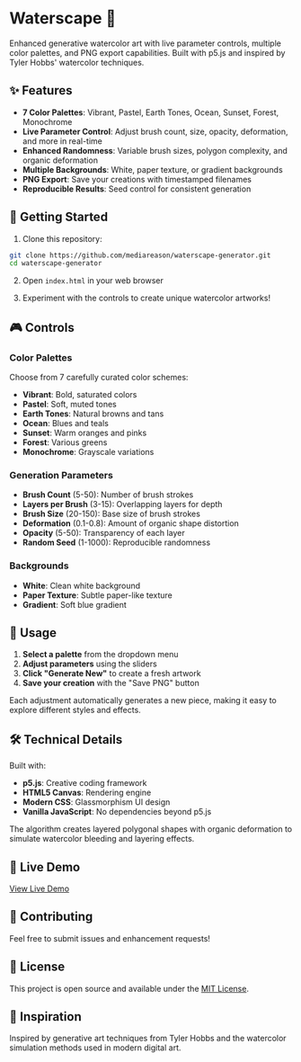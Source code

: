 # Waterscape 🎨

Enhanced generative watercolor art with live parameter controls, multiple color palettes, and PNG export capabilities. Built with p5.js and inspired by Tyler Hobbs' watercolor techniques.

## ✨ Features

- **7 Color Palettes**: Vibrant, Pastel, Earth Tones, Ocean, Sunset, Forest, Monochrome
- **Live Parameter Control**: Adjust brush count, size, opacity, deformation, and more in real-time
- **Enhanced Randomness**: Variable brush sizes, polygon complexity, and organic deformation
- **Multiple Backgrounds**: White, paper texture, or gradient backgrounds
- **PNG Export**: Save your creations with timestamped filenames
- **Reproducible Results**: Seed control for consistent generation

## 🚀 Getting Started

1. Clone this repository:
```bash
git clone https://github.com/mediareason/waterscape-generator.git
cd waterscape-generator
```

2. Open `index.html` in your web browser

3. Experiment with the controls to create unique watercolor artworks!

## 🎮 Controls

### Color Palettes
Choose from 7 carefully curated color schemes:
- **Vibrant**: Bold, saturated colors
- **Pastel**: Soft, muted tones
- **Earth Tones**: Natural browns and tans
- **Ocean**: Blues and teals
- **Sunset**: Warm oranges and pinks
- **Forest**: Various greens
- **Monochrome**: Grayscale variations

### Generation Parameters
- **Brush Count** (5-50): Number of brush strokes
- **Layers per Brush** (3-15): Overlapping layers for depth
- **Brush Size** (20-150): Base size of brush strokes
- **Deformation** (0.1-0.8): Amount of organic shape distortion
- **Opacity** (5-50): Transparency of each layer
- **Random Seed** (1-1000): Reproducible randomness

### Backgrounds
- **White**: Clean white background
- **Paper Texture**: Subtle paper-like texture
- **Gradient**: Soft blue gradient

## 🎨 Usage

1. **Select a palette** from the dropdown menu
2. **Adjust parameters** using the sliders
3. **Click "Generate New"** to create a fresh artwork
4. **Save your creation** with the "Save PNG" button

Each adjustment automatically generates a new piece, making it easy to explore different styles and effects.

## 🛠️ Technical Details

Built with:
- **p5.js**: Creative coding framework
- **HTML5 Canvas**: Rendering engine
- **Modern CSS**: Glassmorphism UI design
- **Vanilla JavaScript**: No dependencies beyond p5.js

The algorithm creates layered polygonal shapes with organic deformation to simulate watercolor bleeding and layering effects.

## 📱 Live Demo

[View Live Demo](https://mediareason.github.io/waterscape-generator)

## 🤝 Contributing

Feel free to submit issues and enhancement requests!

## 📄 License

This project is open source and available under the [MIT License](LICENSE).

## 🎯 Inspiration

Inspired by generative art techniques from Tyler Hobbs and the watercolor simulation methods used in modern digital art.